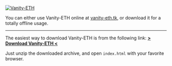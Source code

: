 [![Vanity-ETH](https://i.imgur.com/zmSLeBP.png)](https://vanity-eth.tk)

You can either use Vanity-ETH online at [vanity-eth.tk](https://vanity-eth.tk/), or download it for a totally offline usage.

_____

The easiest way to download Vanity-ETH is from the following link: [**> Download Vanity-ETH <**](https://codeload.github.com/bokub/vanity-eth/zip/gh-pages)

Just unzip the downloaded archive, and open `index.html` with your favorite browser.
